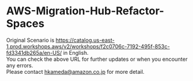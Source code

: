 # AWS-Migration-Hub-Refactor-Spaces

Original Scenario is https://catalog.us-east-1.prod.workshops.aws/v2/workshops/f2c0706c-7192-495f-853c-fd3341db265a/en-US/ in English.
<br>You can check the above URL for further updates or when you encounter any errors.
<br>Please contact hkameda@amazon.co.jp for more detail.
